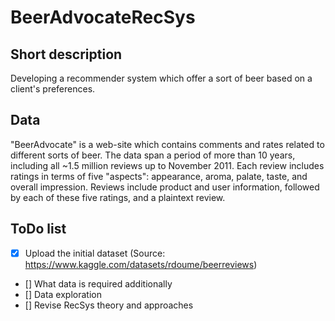 # BeerAdvocateRecSys

## Short description
Developing a recommender system which offer a sort of beer based on a client's preferences.

## Data
"BeerAdvocate" is a web-site which contains comments and rates related to different sorts of beer. The data span a period of more than 10 years, including all ~1.5 million reviews up to November 2011. Each review includes ratings in terms of five "aspects": appearance, aroma, palate, taste, and overall impression. Reviews include product and user information, followed by each of these five ratings, and a plaintext review.

## ToDo list
* [x] Upload the initial dataset (Source: https://www.kaggle.com/datasets/rdoume/beerreviews)
* [] What data is required additionally
* [] Data exploration
* [] Revise RecSys theory and approaches